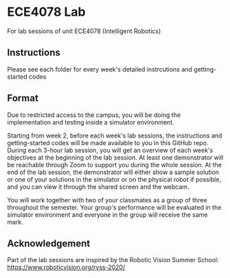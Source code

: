 # ECE4078 Lab
For lab sessions of unit ECE4078 (Intelligent Robotics)

## Instructions
Please see each folder for every week's detailed instrcutions and getting-started codes

## Format
Due to restricted access to the campus, you will be doing the implementation and testing inside a simulator environment. 

Starting from week 2, before each week's lab sessions, the instructions and getting-started codes will be made available to you in this GitHub repo. During each 3-hour lab session, you will get an overview of each week's objectives at the beginning of the lab session. At least one demonstrator will be reachable through Zoom to support you during the whole session. At the end of the lab session, the demonstrator will either show a sample solution or one of your solutions in the simulator or on the physical robot if possible, and you can view it through the shared screen and the webcam. 

You will work together with two of your classmates as a group of three throughout the semester. Your group's performance will be evaluated in the simulator environment and everyone in the group will receive the same mark. 

## Acknowledgement
Part of the lab sessions are inspired by the Robotic Vision Summer School: https://www.roboticvision.org/rvss-2020/
